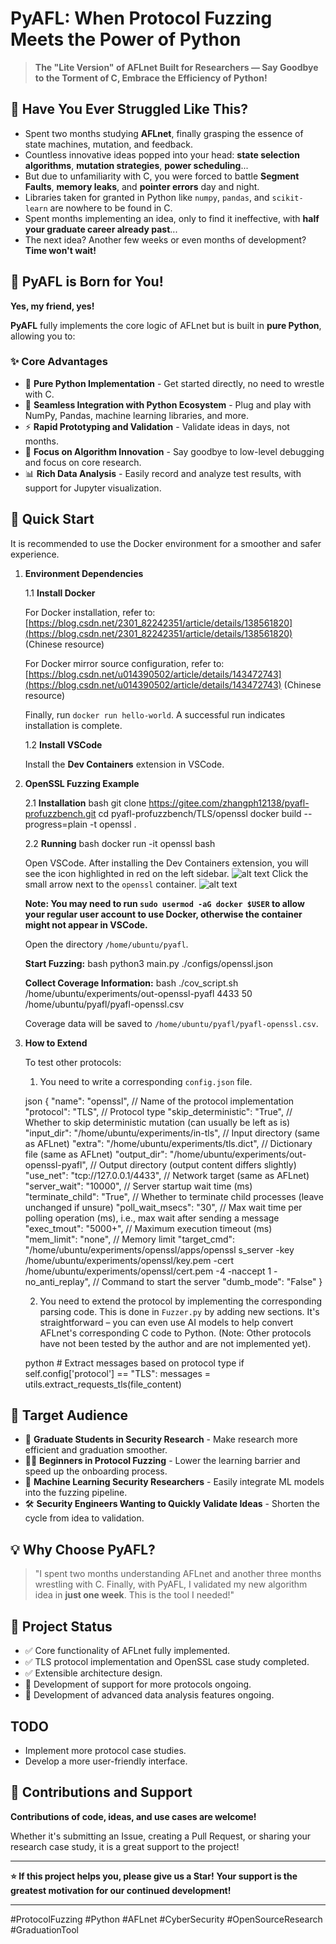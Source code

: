 # PyAFL: When Protocol Fuzzing Meets the Power of Python

> **The "Lite Version" of AFLnet Built for Researchers — Say Goodbye to the Torment of C, Embrace the Efficiency of Python!**

## 🤔 Have You Ever Struggled Like This?

- Spent two months studying **AFLnet**, finally grasping the essence of state machines, mutation, and feedback.
- Countless innovative ideas popped into your head: **state selection algorithms**, **mutation strategies**, **power scheduling**...
- But due to unfamiliarity with C, you were forced to battle **Segment Faults**, **memory leaks**, and **pointer errors** day and night.
- Libraries taken for granted in Python like `numpy`, `pandas`, and `scikit-learn` are nowhere to be found in C.
- Spent months implementing an idea, only to find it ineffective, with **half your graduate career already past**...
- The next idea? Another few weeks or even months of development? **Time won't wait!**

## 🎯 PyAFL is Born for You!

**Yes, my friend, yes!**

**PyAFL** fully implements the core logic of AFLnet but is built in **pure Python**, allowing you to:

### ✨ Core Advantages
- 🐍 **Pure Python Implementation** - Get started directly, no need to wrestle with C.
- 🔧 **Seamless Integration with Python Ecosystem** - Plug and play with NumPy, Pandas, machine learning libraries, and more.
- ⚡ **Rapid Prototyping and Validation** - Validate ideas in days, not months.
- 🧠 **Focus on Algorithm Innovation** - Say goodbye to low-level debugging and focus on core research.
- 📊 **Rich Data Analysis** - Easily record and analyze test results, with support for Jupyter visualization.

## 🚀 Quick Start
It is recommended to use the Docker environment for a smoother and safer experience.

1.  **Environment Dependencies**

    1.1 **Install Docker**

    For Docker installation, refer to:
    [https://blog.csdn.net/2301_82242351/article/details/138561820](https://blog.csdn.net/2301_82242351/article/details/138561820) (Chinese resource)

    For Docker mirror source configuration, refer to:
    [https://blog.csdn.net/u014390502/article/details/143472743](https://blog.csdn.net/u014390502/article/details/143472743) (Chinese resource)

    Finally, run `docker run hello-world`. A successful run indicates installation is complete.

    1.2 **Install VSCode**

    Install the **Dev Containers** extension in VSCode.

2.  **OpenSSL Fuzzing Example**

    2.1 **Installation**
    bash
    git clone https://gitee.com/zhangph12138/pyafl-profuzzbench.git
    cd pyafl-profuzzbench/TLS/openssl
    docker build --progress=plain -t openssl .


    2.2 **Running**
    bash
    docker run -it openssl bash


    Open VSCode. After installing the Dev Containers extension, you will see the icon highlighted in red on the left sidebar.
    ![alt text](pics/image.png)
    Click the small arrow next to the `openssl` container.
    ![alt text](pics/image2.png)

    **Note: You may need to run `sudo usermod -aG docker $USER` to allow your regular user account to use Docker, otherwise the container might not appear in VSCode.**

    Open the directory `/home/ubuntu/pyafl`.

    **Start Fuzzing:**
    bash
    python3 main.py ./configs/openssl.json


    **Collect Coverage Information:**
    bash
    ./cov_script.sh /home/ubuntu/experiments/out-openssl-pyafl 4433 50 /home/ubuntu/pyafl/pyafl-openssl.csv

    Coverage data will be saved to `/home/ubuntu/pyafl/pyafl-openssl.csv`.

3.  **How to Extend**

    To test other protocols:
    1.  You need to write a corresponding `config.json` file.

    json
    {
        "name": "openssl", // Name of the protocol implementation
        "protocol": "TLS", // Protocol type
        "skip_deterministic": "True", // Whether to skip deterministic mutation (can usually be left as is)
        "input_dir": "/home/ubuntu/experiments/in-tls", // Input directory (same as AFLnet)
        "extra": "/home/ubuntu/experiments/tls.dict", // Dictionary file (same as AFLnet)
        "output_dir": "/home/ubuntu/experiments/out-openssl-pyafl", // Output directory (output content differs slightly)
        "use_net": "tcp://127.0.0.1/4433", // Network target (same as AFLnet)
        "server_wait": "10000", // Server startup wait time (ms)
        "terminate_child": "True", // Whether to terminate child processes (leave unchanged if unsure)
        "poll_wait_msecs": "30", // Max wait time per polling operation (ms), i.e., max wait after sending a message
        "exec_tmout": "5000+", // Maximum execution timeout (ms)
        "mem_limit": "none", // Memory limit
        "target_cmd": "/home/ubuntu/experiments/openssl/apps/openssl s_server -key /home/ubuntu/experiments/openssl/key.pem -cert /home/ubuntu/experiments/openssl/cert.pem -4 -naccept 1 -no_anti_replay", // Command to start the server
        "dumb_mode": "False"
    }


    2.  You need to extend the protocol by implementing the corresponding parsing code. This is done in `Fuzzer.py` by adding new sections. It's straightforward – you can even use AI models to help convert AFLnet's corresponding C code to Python. (Note: Other protocols have not been tested by the author and are not implemented yet).

    python
            # Extract messages based on protocol type
            if self.config['protocol'] == "TLS":
                messages = utils.extract_requests_tls(file_content)


## 📖 Target Audience

- 🔬 **Graduate Students in Security Research** - Make research more efficient and graduation smoother.
- 🧑‍💻 **Beginners in Protocol Fuzzing** - Lower the learning barrier and speed up the onboarding process.
- 🤖 **Machine Learning Security Researchers** - Easily integrate ML models into the fuzzing pipeline.
- 🛠️ **Security Engineers Wanting to Quickly Validate Ideas** - Shorten the cycle from idea to validation.

## 💡 Why Choose PyAFL?

> "I spent two months understanding AFLnet and another three months wrestling with C.
> Finally, with PyAFL, I validated my new algorithm idea in **just one week**.
> This is the tool I needed!"

## 🌟 Project Status

- ✅ Core functionality of AFLnet fully implemented.
- ✅ TLS protocol implementation and OpenSSL case study completed.
- ✅ Extensible architecture design.
- 🚧 Development of support for more protocols ongoing.
- 🚧 Development of advanced data analysis features ongoing.

## TODO

- Implement more protocol case studies.
- Develop a more user-friendly interface.

## 🤝 Contributions and Support

**Contributions of code, ideas, and use cases are welcome!**

Whether it's submitting an Issue, creating a Pull Request, or sharing your research case study,
it is a great support to the project!

---

**⭐ If this project helps you, please give us a Star!**
**Your support is the greatest motivation for our continued development!**

---

#ProtocolFuzzing #Python #AFLnet #CyberSecurity #OpenSourceResearch #GraduationTool